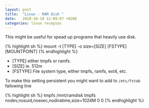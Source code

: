 ```yaml
---
layout: post
title:  "Linux - RAM disk "
date:   2020-10-19 12:09:07 +0200
categories: linux recepies
---
```


This might be useful for spead up programs that heavily use disk.

{% highlight sh %}
mount -t [TYPE] -o size=[SIZE] [FSTYPE] [MOUNTPOINT]
{% endhighlight %}

* [TYPE] either tmpfs or ramfs.
* [SIZE] ie. 512m
* [FSTYPE] File system type, either tmpfs, ramfs, ext4, etc.

To make this setting persistent you might want to add to `/etc/fstab` fallowing line

{% highlight sh %}
tmpfs /mnt/ramdisk tmpfs nodev,nosuid,noexec,nodiratime,size=1024M 0 0
{% endhighlight %}

